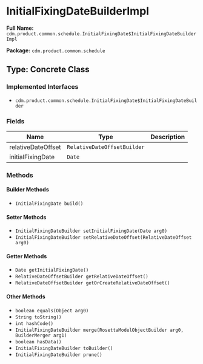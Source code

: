 # InitialFixingDateBuilderImpl

**Full Name:** `cdm.product.common.schedule.InitialFixingDate$InitialFixingDateBuilderImpl`

**Package:** `cdm.product.common.schedule`

## Type: Concrete Class

### Implemented Interfaces

- `cdm.product.common.schedule.InitialFixingDate$InitialFixingDateBuilder`

### Fields

| Name | Type | Description |
|------|------|-------------|
| relativeDateOffset | `RelativeDateOffsetBuilder` |  |
| initialFixingDate | `Date` |  |

### Methods

#### Builder Methods

- `InitialFixingDate build()`

#### Setter Methods

- `InitialFixingDateBuilder setInitialFixingDate(Date arg0)`
- `InitialFixingDateBuilder setRelativeDateOffset(RelativeDateOffset arg0)`

#### Getter Methods

- `Date getInitialFixingDate()`
- `RelativeDateOffsetBuilder getRelativeDateOffset()`
- `RelativeDateOffsetBuilder getOrCreateRelativeDateOffset()`

#### Other Methods

- `boolean equals(Object arg0)`
- `String toString()`
- `int hashCode()`
- `InitialFixingDateBuilder merge(RosettaModelObjectBuilder arg0, BuilderMerger arg1)`
- `boolean hasData()`
- `InitialFixingDateBuilder toBuilder()`
- `InitialFixingDateBuilder prune()`

